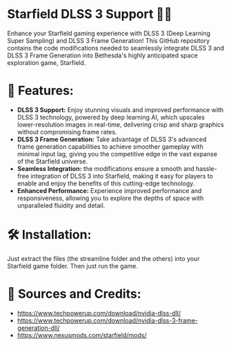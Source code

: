 # Starfield DLSS 3 Support 🚀✨
Enhance your Starfield gaming experience with DLSS 3 (Deep Learning Super Sampling) and DLSS 3 Frame Generation! This GitHub repository contains the code modifications needed to seamlessly integrate DLSS 3 and DLSS 3 Frame Generation into Bethesda's highly anticipated space exploration game, Starfield.
# 🌟 Features:
* **DLSS 3 Support:** Enjoy stunning visuals and improved performance with DLSS 3 technology, powered by deep learning AI, which upscales lower-resolution images in real-time, delivering crisp and sharp graphics without compromising frame rates.
* **DLSS 3 Frame Generation:** Take advantage of DLSS 3's advanced frame generation capabilities to achieve smoother gameplay with minimal input lag, giving you the competitive edge in the vast expanse of the Starfield universe.
* **Seamless Integration:** the modifications ensure a smooth and hassle-free integration of DLSS 3 into Starfield, making it easy for players to enable and enjoy the benefits of this cutting-edge technology.
* **Enhanced Performance:** Experience improved performance and responsiveness, allowing you to explore the depths of space with unparalleled fluidity and detail.
# 🛠️ Installation:
Just extract the files (the streamline folder and the others) into your Starfield game folder. Then just run the game.
# 🚀 Sources and Credits:
* https://www.techpowerup.com/download/nvidia-dlss-dll/
* https://www.techpowerup.com/download/nvidia-dlss-3-frame-generation-dll/
* https://www.nexusmods.com/starfield/mods/
